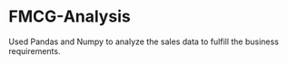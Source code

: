 # FMCG-Analysis
Used Pandas and Numpy to analyze the sales data to fulfill the business requirements.
